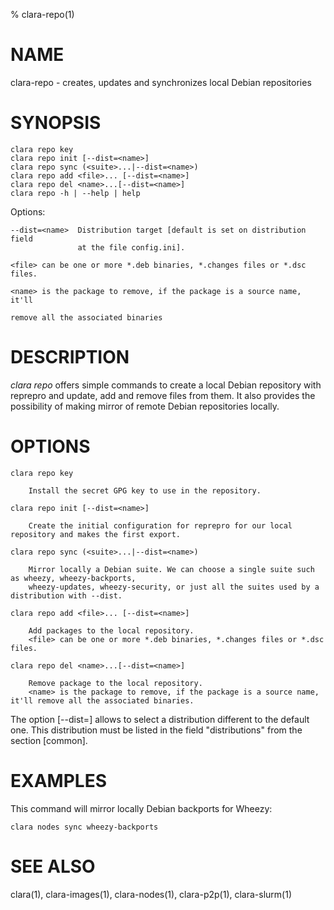 % clara-repo(1)

# NAME

clara-repo - creates, updates and synchronizes local Debian repositories

# SYNOPSIS

    clara repo key
    clara repo init [--dist=<name>]
    clara repo sync (<suite>...|--dist=<name>)
    clara repo add <file>... [--dist=<name>]
    clara repo del <name>...[--dist=<name>]
    clara repo -h | --help | help

Options:

    --dist=<name>  Distribution target [default is set on distribution field
                   at the file config.ini].

    <file> can be one or more *.deb binaries, *.changes files or *.dsc files.

    <name> is the package to remove, if the package is a source name, it'll

    remove all the associated binaries

# DESCRIPTION

*clara repo* offers simple commands to create a local Debian repository with reprepro and
update, add and remove files from them. It also provides the possibility of making mirror
of remote Debian repositories locally.

# OPTIONS

    clara repo key

        Install the secret GPG key to use in the repository.

    clara repo init [--dist=<name>]

        Create the initial configuration for reprepro for our local repository and makes the first export.

    clara repo sync (<suite>...|--dist=<name>)

        Mirror locally a Debian suite. We can choose a single suite such as wheezy, wheezy-backports, 
        wheezy-updates, wheezy-security, or just all the suites used by a distribution with --dist.

    clara repo add <file>... [--dist=<name>]

        Add packages to the local repository.
        <file> can be one or more *.deb binaries, *.changes files or *.dsc files.

    clara repo del <name>...[--dist=<name>]

        Remove package to the local repository.
        <name> is the package to remove, if the package is a source name, it'll remove all the associated binaries.



The option [--dist=<name>] allows to select a distribution different to the default one.
This distribution must be listed in the field "distributions" from the section [common].

# EXAMPLES

This command will mirror locally Debian backports for Wheezy:

    clara nodes sync wheezy-backports

# SEE ALSO

clara(1), clara-images(1), clara-nodes(1), clara-p2p(1), clara-slurm(1)
